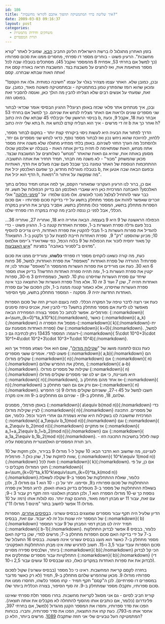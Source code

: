 ```yaml
---
id: 186
title: "איך שליטה ברזי המתמטיקה תהפוך אתכם לקוראי מחשבות?"
date: 2009-03-03 09:16:37
layout: post
categories: 
  - משחקים וחידות מתמטיות
  - תורת המספרים
---
```

בזמן האחרון מתגלגל לו ברשת הישראלית הלינק החביב <a href="http://stwww.weizmann.ac.il/manor/hachiva_kamutit/game.html">הבא</a>, שמוביל לאתר "קורא מחשבות". הרעיון פשוט - בוחרים מספר דו ספרתי, מחסרים ממנו את סכום ספרותיו (כך למשל אם בחרתי 53, אפחית 8 מהמספר ואקבל 45). מסתכלים בטבלה שבה לכל מספר מותאמת אות, ואז לוחצים על משבצת בצד. המשבצת תראה באורח קסם את אותה האות שבתא שבחרנו. קסם!

ובכן, כמובן שלא. האתר עצמו מצהיר בגלוי על עצמו "חשיבה כמותית. גלה את הקסם!" ומכאן שהוא רומז שהפתרון טמון במתמטיקה - ובמתמטיקה פשוטה מאוד, כמובן. עם זאת, שמעתי על אנשים רבים שלא הצליחו להבין מה הולך כאן, ואנסה להסביר זאת בפוסט הזה.

ובכן, איך מנתחים אתר פלאי שכזה באופן רציונלי? ההגיון הבסיסי אומר שכדאי לבחור שני מספרים שונים ולראות אם האתר מצליח לנחש את שניהם. כך למשל אם בחרתי 53 בניסוי הראשון שלי וקיבלתי 45 שבתא שלו היה כתוב b, אבחר כעת 18, אקבל 9, וכעת בתא שלי יהיה כתוב h. זה די מרשים - איך הוא הצליח קודם לנחש את b ואחר כך את h?

הדרך לפתור את הבעיה היא לעשות ניסוי ביקורתי קצת יותר - במקום לבחור מספר, ללחוץ, להיווכח שהוא ניחש נכון ואז לבחור מספר נוסף, כדאי לנחש שני מספרים גם יחד, ולהסתכל מה הערך החזוי לשניהם. באופן בלתי מפתיע מתגלה שלא משנה איזה מספר אתה מנחש, האות שמתאימה לו תהיה בדיוק אותה האות - בטבלה יש אלכסון שכולו מסומן באותה אות, שהיא גם האות שהאתר "מנחש" כשלוחצים על המשבצת שבצד. מכאן שהמשחק "מכור" - לא משנה מה תבחר, תמיד תחזיר את אותה התשובה. ההתחכמות הנוספת של האתר טמונה בכך שבכל פעם שבה מעלים את הדף, האותיות בטבלה מוגרלות מחדש, כך שפעם האלכסון יכיל את b, ובפעם הבאה שבה אטען את הדף הוא יכיל את h, מה שמקשה על איתור ה"רמאות".

אם כן, ברור לנו הרעיון העקרוני שמאחורי הקסם, אך למה אנחנו תמיד נופלים בתוך האלכסון? האבחנה המרכזית כאן היא שאברי האלכסון הם בדיוק הכפולות של תשע. זה כבר עשוי להתחיל לצלצל מוכר לאנשים. אלו מכם שלמדו  על "<a href="http://he.wikipedia.org/wiki/%D7%9E%D7%91%D7%97%D7%A0%D7%99_%D7%94%D7%AA%D7%97%D7%9C%D7%A7%D7%95%D7%AA">סימני חלוקה</a>" אולי זוכרים שאפשר לזהות אם מספר מתחלק בתשע על ידי בדיקת סכום ספרותיו - אם סכום הספרות מתחלק בתשע, המספר כולו מתחלק בתשע. אסביר בקרוב את הרעיון במקרה הכללי, אבל לפני כן ננסה להבין מה קורה במקרה הדו ספרתי שלנו.

הכפולה הראשונה של 9 היא 9 בעצמה. הבאה אחריה היא 18, ואחריה 27, ואחריה 36... בכל פעם גדלה ספרת העשרות ב-1, וספרות האחדות קטנה ב-1. ההגיון פשוט - כדי להגדיל את ספרות העשרות ב-1 מבלי להקטין את ספרת האחדות, היינו צריכים להוסיף 10; מכיוון שהוספנו "רק" 9,  ספרת האחדות חייבת לפצות על כך ולקטון ב-1. התוצאה? קל מאוד יחסית לזכור את הכפולות של 9 בלוח הכפל, כפי שאדוארד ג'יימס אולמוס מדגים ב"לסניור באהבה" בסצינת "<a href="http://www.youtube.com/watch?v=cIlHJsv0Joc">איש האצבעות</a>".

כעת, מה קורה כשאנו לוקחים מספר דו ספרתי <strong>כלשהו</strong>, ומורידים ממנו את סכום ספרותיו? ההורדה של ספרת האחדות "מאפסת" את ספרת האחדות; למשל, 36 פחות 6 הוא 30. כעת אנו מורידים את ספרות העשרות מהמספר ה"מאופס" שנותר לנו; זה יקטין את ספרת העשרות ב-1, ומה תהיה ספרת האחדות החדשה? בדיוק אותו מספר שיחד עם ספרת העשרות שחיסרנו נותן 10. למשל, כשמפחיתים 3 מ-30, ספרות האחדות תהיה 7, שכן 7 ועוד 3 זה 10. אלא מה? ספרת העשרות של התוצאה כבר אינה ספרת העשרות שחיסרנו, אלא כאמור קטנה ממנה ב-1, ולכן הסכום של עם ספרת האחדות החדשה יהיה 9. מסקנה - המספר מתחלק בתשע, סוף הסיפור.

כעת אני רוצה לדבר טיפה על המקרה הכללי. למה בעצם הטריק הזה של סכום הספרות מאפשר לנו לדעת אם מספר מתחלק בתשע? כדי להבין זאת, אכניס טיפה סימנים פורמליים. אפשר לכתוב כל מספר בצורה המפחידה הבאה: {::nomarkdown}\( a=\sum_{k=0}^ta_k10^k\){:/nomarkdown}, כאשר {::nomarkdown}\( a_k\){:/nomarkdown} מסמל את הספרה ה-{::nomarkdown}\( k\){:/nomarkdown}-ית שלו (ספרת האחדות מסומנת עם {::nomarkdown}\( k=0\){:/nomarkdown}. למשל, דוגמה: המספר 13435 ניתן לכתיבה גם כ-{::nomarkdown}\( 5\cdot 10^0+3\cdot 10^1+4\cdot 10^2+3\cdot 10^3+1\cdot 10^4\){:/nomarkdown}.

כעת נכנס לתמונה מושג של "<a href="http://he.wikipedia.org/wiki/%D7%97%D7%A9%D7%91%D7%95%D7%9F_%D7%9E%D7%95%D7%93%D7%95%D7%9C%D7%A8%D7%99">שקילות מודולו</a>", שגם הוא אולי נשמע מפחיד אך הוא פשוט למדי. אומרים ששני מספרים {::nomarkdown}\( a,b\){:/nomarkdown} הם שקולים מודולו {::nomarkdown}\( n\){:/nomarkdown} אם {::nomarkdown}\( n\){:/nomarkdown} מחלק את ההפרש שלהם, {::nomarkdown}\( a-b\){:/nomarkdown}. שקילות של מספרים מודולו {::nomarkdown}\( n\){:/nomarkdown} היא מעניינת, כי אם יש לנו שני מספרים שקולים מודולו {::nomarkdown}\( n\){:/nomarkdown}, אז אחד מהם מתחלק ב-{::nomarkdown}\( n\){:/nomarkdown} אם ורק אם גם השני מתחלק ב-{::nomarkdown}\( n\){:/nomarkdown}. חשבו למשל על 45 ו-27, ששניהם שקולים מודולו 9 (כי ההפרש שלהם, 18, מתחלק ב-9) - שניהם גם מתחלקים ב-9 וזה אינו מקרה.

באופן פורמלי, מסמנים {::nomarkdown}\( a\equiv b(mod n)\){:/nomarkdown} כדי לציין שקילות מודולו {::nomarkdown}\( n\){:/nomarkdown} של מספרים. התכונה המרכזית שחשובה לנו בשקילות היא שהיא נשמרת גם אחרי חיבור וכפל. כלומר, אם {::nomarkdown}\( a_1\equiv b_1(mod n)\){:/nomarkdown} וגם {::nomarkdown}\( a_2\equiv b_2(mod n)\){:/nomarkdown} אז מתקיים {::nomarkdown}\( a_1+a_2\equiv b_1+b_2(mod n)\){:/nomarkdown} וגם {::nomarkdown}\( a_1a_2\equiv b_1b_2(mod n)\){:/nomarkdown}. קשה לזלזל בחשיבות התכונה הזו - רוב תורת המספרים האלמנטרית מתבססת עליה.

לענייננו, מה שחשוב הוא הדבר הבא: 10 שקול ל-1 מודולו 9 בבירור, ולכן חזקות של 10 שוות לחזקות של 1, שהן כולן 1. פורמלית, {::nomarkdown}\( 10^k\equiv 1(mod n)\){:/nomarkdown} וזאת לכל {::nomarkdown}\( k\){:/nomarkdown}. אם כן, על פי חוקי המודולו מקבלים כי {::nomarkdown}\( a=\sum_{k=0}^ta_k10^k\equiv\sum_{k=0}^ta_k(mod n)\){:/nomarkdown}.כלומר, שאלת ההתחלקות של מספר ב-9 שקולה לשאלת ההתחלקות של סכום ספרותיו ב9, וסיימנו. יתר על כן - 10 הוא 1 גם מודולו 3, ולכן בשאלת ההתחלקות של מספר ב-3 מטפלים בדיוק באותו האופן. לרוע המזל אין ספרה נוספת כך ש-10 מודולו הספרה הוא 1, ולכן המבחן האלגנטי הזה תקף רק עבור 3 ו-9; עם זאת, עבור 11 יש מבחן דומה מאוד, מחוכם קצת יותר. נסו לגלות אותו (רמז: על 10 מודולו 11 אפשר לחשוב בתור "מינוס 1 מודולו 11").

הדיון שלעיל היה תקף עבור מספרים שמוצגים בבסיס עשרוני. ב<a href="http://he.wikipedia.org/wiki/%D7%91%D7%A1%D7%99%D7%A1_(%D7%9C%D7%A9%D7%99%D7%98%D7%AA_%D7%A1%D7%A4%D7%99%D7%A8%D7%94)">בסיסים אחרים</a>, הספרות של המספר יהיו שונות וכל זה לא יעבוד. עם זאת, בבסיס {::nomarkdown}\( b\){:/nomarkdown} תמיד יהיה לנו מבחן דמוי המבחן של 9 עבור המספר {::nomarkdown}\( b-1\){:/nomarkdown}. כלומר, בבסיס 8 אפשר לבדוק התחלקות ב-7 על ידי בדיקה האם סכום הספרות מתחלק ב-7; מרשים למדי, שכן בדיקה האם מספר מתחלק ב-7 כאשר הוא מוצג בבסיס עשרוני אינה פשוטה. בבסיס 16 התעלול של סכום הספרות עובד עבור 3,5 ו-15. חשוב להדגיש שזה אינו מבחן ההתחלקות האפקטיבי ביותר, ושלבסיס ספירה מסויים {::nomarkdown}\( b\){:/nomarkdown} הכי קל לבדוק התחלקויות עבור מספרים שמחלקים את {::nomarkdown}\( b\){:/nomarkdown} (די לבדוק את את ספרות האחדות במקרים כאלו, כמו שבבסיס 10 עושים עבור 2,5 ו-10).

בחזרה לקסם קריאת המחשבות. ראינו כי כל מספר (בבסיס עשרוני) שקול לסכום ספרותיו מודולו 9. מכאן שההפרש שלהם מתחלק ב-9, תמיד (לא רק כאשר מדובר במספרים דו ספרתיים). לכן ה"קסם" תקף תמיד - קחו מספר כלשהו, תחסרו ממנו את סכום ספרותיו, ותקבלו מספר שמתחלק ב-9. זה סוף הסיפור, בצורה הכללית ביותר שלו.

קוריוז חביב לסיום - גם אני מסוגל לקריאת מחשבות. בחרו מספר תלת ספרתי שאיננו פלינדרום (כלומר, אם כותבים אותו מהסוף להתחלה לא מקבלים את אותה תוצאה). הפכו את סדר ספרותיו, וחסרו את המספר הקטן מהגדול (למשל, אם בחרתי 397, אחסר אותו מ-793). כעת קחו את התוצאה, הפכו את סדר ספרותיה, וחברו. בכוחות המתמטיקה העל טבעיים שלי אני חוזה שתקבלו <a href="http://he.wikipedia.org/wiki/1089_(%D7%9E%D7%A1%D7%A4%D7%A8)">1089</a>. מרשים ביותר, הלא כן?
